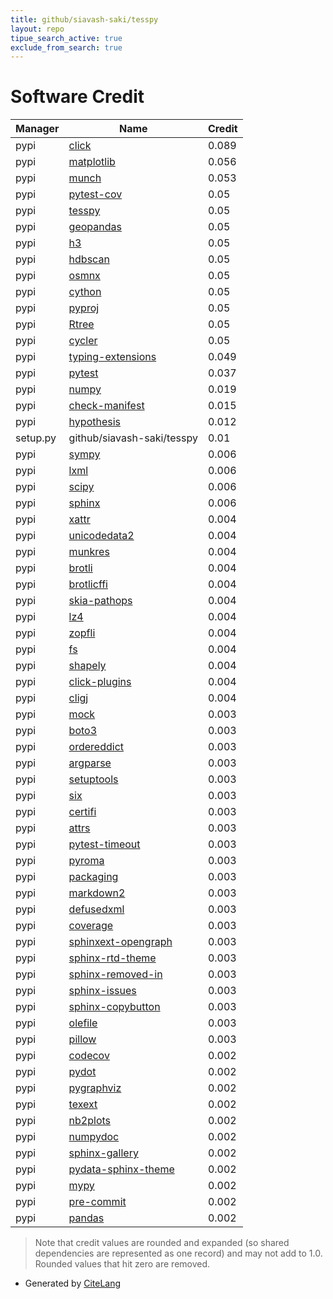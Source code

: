 ```yaml
---
title: github/siavash-saki/tesspy
layout: repo
tipue_search_active: true
exclude_from_search: true
---
```

# Software Credit

|Manager|Name|Credit|
|-------|----|------|
|pypi|[click](https://pypi.org/project/click)|0.089|
|pypi|[matplotlib](https://matplotlib.org)|0.056|
|pypi|[munch](https://github.com/Infinidat/munch)|0.053|
|pypi|[pytest-cov](https://pypi.org/project/pytest-cov)|0.05|
|pypi|[tesspy](https://github.com/siavash-saki/tesspy)|0.05|
|pypi|[geopandas](http://geopandas.org)|0.05|
|pypi|[h3](https://github.com/uber/h3-py)|0.05|
|pypi|[hdbscan](http://github.com/scikit-learn-contrib/hdbscan)|0.05|
|pypi|[osmnx](https://github.com/gboeing/osmnx)|0.05|
|pypi|[cython](http://cython.org/)|0.05|
|pypi|[pyproj](https://github.com/pyproj4/pyproj)|0.05|
|pypi|[Rtree](https://github.com/Toblerity/rtree)|0.05|
|pypi|[cycler](https://github.com/matplotlib/cycler)|0.05|
|pypi|[typing-extensions](https://pypi.org/project/typing-extensions)|0.049|
|pypi|[pytest](https://docs.pytest.org/en/latest/)|0.037|
|pypi|[numpy](https://pypi.org/project/numpy)|0.019|
|pypi|[check-manifest](https://pypi.org/project/check-manifest)|0.015|
|pypi|[hypothesis](https://pypi.org/project/hypothesis)|0.012|
|setup.py|github/siavash-saki/tesspy|0.01|
|pypi|[sympy](https://pypi.org/project/sympy)|0.006|
|pypi|[lxml](https://pypi.org/project/lxml)|0.006|
|pypi|[scipy](https://pypi.org/project/scipy)|0.006|
|pypi|[sphinx](https://pypi.org/project/sphinx)|0.006|
|pypi|[xattr](https://pypi.org/project/xattr)|0.004|
|pypi|[unicodedata2](https://pypi.org/project/unicodedata2)|0.004|
|pypi|[munkres](https://pypi.org/project/munkres)|0.004|
|pypi|[brotli](https://pypi.org/project/brotli)|0.004|
|pypi|[brotlicffi](https://pypi.org/project/brotlicffi)|0.004|
|pypi|[skia-pathops](https://pypi.org/project/skia-pathops)|0.004|
|pypi|[lz4](https://pypi.org/project/lz4)|0.004|
|pypi|[zopfli](https://pypi.org/project/zopfli)|0.004|
|pypi|[fs](https://pypi.org/project/fs)|0.004|
|pypi|[shapely](https://github.com/shapely/shapely)|0.004|
|pypi|[click-plugins](https://github.com/click-contrib/click-plugins)|0.004|
|pypi|[cligj](https://github.com/mapbox/cligj)|0.004|
|pypi|[mock](https://pypi.org/project/mock)|0.003|
|pypi|[boto3](https://pypi.org/project/boto3)|0.003|
|pypi|[ordereddict](https://pypi.org/project/ordereddict)|0.003|
|pypi|[argparse](https://pypi.org/project/argparse)|0.003|
|pypi|[setuptools](https://pypi.org/project/setuptools)|0.003|
|pypi|[six](https://pypi.org/project/six)|0.003|
|pypi|[certifi](https://pypi.org/project/certifi)|0.003|
|pypi|[attrs](https://pypi.org/project/attrs)|0.003|
|pypi|[pytest-timeout](https://pypi.org/project/pytest-timeout)|0.003|
|pypi|[pyroma](https://pypi.org/project/pyroma)|0.003|
|pypi|[packaging](https://pypi.org/project/packaging)|0.003|
|pypi|[markdown2](https://pypi.org/project/markdown2)|0.003|
|pypi|[defusedxml](https://pypi.org/project/defusedxml)|0.003|
|pypi|[coverage](https://pypi.org/project/coverage)|0.003|
|pypi|[sphinxext-opengraph](https://pypi.org/project/sphinxext-opengraph)|0.003|
|pypi|[sphinx-rtd-theme](https://pypi.org/project/sphinx-rtd-theme)|0.003|
|pypi|[sphinx-removed-in](https://pypi.org/project/sphinx-removed-in)|0.003|
|pypi|[sphinx-issues](https://pypi.org/project/sphinx-issues)|0.003|
|pypi|[sphinx-copybutton](https://pypi.org/project/sphinx-copybutton)|0.003|
|pypi|[olefile](https://pypi.org/project/olefile)|0.003|
|pypi|[pillow](https://python-pillow.org)|0.003|
|pypi|[codecov](https://pypi.org/project/codecov)|0.002|
|pypi|[pydot](https://pypi.org/project/pydot)|0.002|
|pypi|[pygraphviz](https://pypi.org/project/pygraphviz)|0.002|
|pypi|[texext](https://pypi.org/project/texext)|0.002|
|pypi|[nb2plots](https://pypi.org/project/nb2plots)|0.002|
|pypi|[numpydoc](https://pypi.org/project/numpydoc)|0.002|
|pypi|[sphinx-gallery](https://pypi.org/project/sphinx-gallery)|0.002|
|pypi|[pydata-sphinx-theme](https://pypi.org/project/pydata-sphinx-theme)|0.002|
|pypi|[mypy](https://pypi.org/project/mypy)|0.002|
|pypi|[pre-commit](https://pypi.org/project/pre-commit)|0.002|
|pypi|[pandas](https://pypi.org/project/pandas)|0.002|


> Note that credit values are rounded and expanded (so shared dependencies are represented as one record) and may not add to 1.0. Rounded values that hit zero are removed.


- Generated by [CiteLang](https://github.com/vsoch/citelang)
